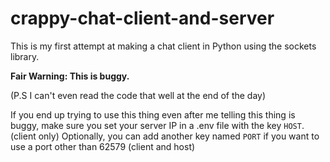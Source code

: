 # crappy-chat-client-and-server
This is my first attempt at making a chat client in Python using the sockets library.

**Fair Warning: This is buggy.**

(P.S I can't even read the code that well at the end of the day)


If you end up trying to use this thing even after me telling this thing is buggy, make sure you set your server IP in a .env file with the key `HOST`. (client only)
Optionally, you can add another key named `PORT` if you want to use a port other than 62579 (client and host)
